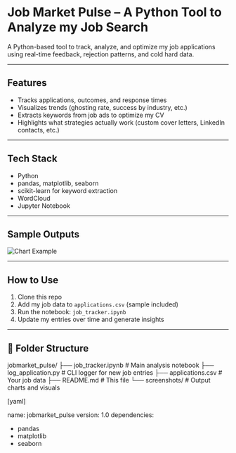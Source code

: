 # Job Market Pulse – A Python Tool to Analyze my Job Search

A Python-based tool to track, analyze, and optimize my job applications using real-time feedback, rejection patterns, and cold hard data.

---

## Features

- Tracks applications, outcomes, and response times
- Visualizes trends (ghosting rate, success by industry, etc.)
- Extracts keywords from job ads to optimize my CV
- Highlights what strategies actually work (custom cover letters, LinkedIn contacts, etc.)

---

## Tech Stack

- Python
- pandas, matplotlib, seaborn
- scikit-learn for keyword extraction
- WordCloud
- Jupyter Notebook

---

## Sample Outputs

![Chart Example](link-to-screenshot-tbd-later.png)

---

## How to Use

1. Clone this repo  
2. Add my job data to `applications.csv` (sample included)  
3. Run the notebook: `job_tracker.ipynb`  
4. Update my entries over time and generate insights

---

## 📁 Folder Structure

jobmarket_pulse/
├── job_tracker.ipynb         # Main analysis notebook
├── log_application.py        # CLI logger for new job entries
├── applications.csv          # Your job data
├── README.md                 # This file
└── screenshots/              # Output charts and visuals

[yaml]

name: jobmarket_pulse
version: 1.0
dependencies:
  - pandas
  - matplotlib
  - seaborn

